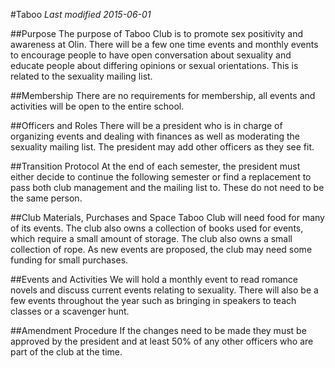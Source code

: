 #Taboo
*Last modified 2015-06-01*

##Purpose
The purpose of Taboo Club is to promote sex positivity and awareness at Olin. There will be a few one time events and monthly events to encourage people to have open conversation about sexuality and educate people about differing opinions or sexual orientations. This is related to the sexuality mailing list. 

##Membership
There are no requirements for membership, all events and activities will be open to the entire school. 

##Officers and Roles
There will be a president who is in charge of organizing events and dealing with finances as well as moderating the sexuality mailing list. The president may add other officers as they see fit. 

##Transition Protocol
At the end of each semester, the president must either decide to continue the following semester or find a replacement to pass both club management and the mailing list to. These do not need to be the same person. 

##Club Materials, Purchases and Space
Taboo Club will need food for many of its events. The club also owns a collection of books used for events, which require a small amount of storage. The club also owns a small collection of rope. As new events are proposed, the club may need some funding for small purchases. 

##Events and Activities
We will hold a monthly event to read romance novels and discuss current events relating to sexuality. There will also be a few events throughout the year such as bringing in speakers to teach classes or a scavenger hunt. 

##Amendment Procedure
If the changes need to be made they must be approved by the president and at least 50% of any other officers who are part of the club at the time. 
